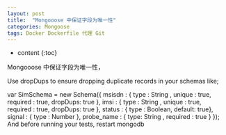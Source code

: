 ```yaml
---
layout: post
title:  "Mongooose 中保证字段为唯一性"
categories: Mongoose
tags: Docker Dockerfile 代理 Git
---
```


* content
{:toc}




Mongooose 中保证字段为唯一性，

Use dropDups to ensure dropping duplicate records in your schemas like;

var SimSchema = new Schema({
    msisdn     : { type : String , unique : true, required : true, dropDups: true },
    imsi       : { type : String , unique : true, required : true, dropDups: true },
    status     : { type : Boolean, default: true},
    signal     : { type : Number },
    probe_name : { type:  String , required : true }
});
And before running your tests, restart mongodb
